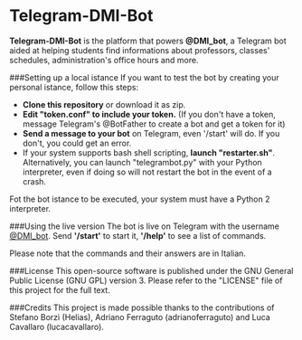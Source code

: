 # Telegram-DMI-Bot

**Telegram-DMI-Bot** is the platform that powers **@DMI_bot**, a Telegram bot aided at helping students find informations about professors, classes' schedules, administration's office hours and more.

###Setting up a local istance
If you want to test the bot by creating your personal istance, follow this steps:
* **Clone this repository** or download it as zip.
* **Edit "token.conf" to include your token.** (If you don't have a token, message Telegram's @BotFather to create a bot and get a token for it)
* **Send a message to your bot** on Telegram, even '/start' will do. If you don't, you could get an error.
* If your system supports bash shell scripting, **launch "restarter.sh"**. Alternatively, you can launch "telegrambot.py" with your Python interpreter, even if doing so will not restart the bot in the event of a crash.

Fot the bot istance to be executed, your system must have a Python 2 interpreter.

###Using the live version
The bot is live on Telegram with the username [@DMI_bot](https://web.telegram.org/#/im?p=@DMI_Bot).
Send **'/start'** to start it, **'/help'** to see a list of commands.

Please note that the commands and their answers are in Italian.

###License
This open-source software is published under the GNU General Public License (GNU GPL) version 3. Please refer to the "LICENSE" file of this project for the full text.

###Credits
This project is made possible thanks to the contributions of Stefano Borzì (Helias), Adriano Ferraguto (adrianoferraguto) and Luca Cavallaro (lucacavallaro).
